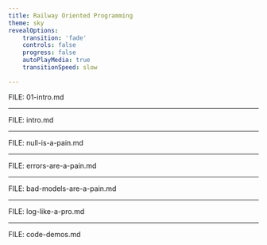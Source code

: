 ```yaml
---
title: Railway Oriented Programming
theme: sky
revealOptions:
    transition: 'fade'
    controls: false
    progress: false
    autoPlayMedia: true
    transitionSpeed: slow

---
```


FILE: 01-intro.md

---

FILE: intro.md

---

FILE: null-is-a-pain.md

---

FILE: errors-are-a-pain.md

---

FILE: bad-models-are-a-pain.md

---

FILE: log-like-a-pro.md

---

FILE: code-demos.md
